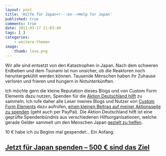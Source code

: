 ```yaml
---
layout: post
title: 'Hilfe für Japan<!--:en-->Help for Japan'
published: true
comments: true
date: 2011-03-17 11:03:49
tags: [ ]
categories:
    - weitere-themen
image:
    thumb: love.png
---
```

Wir alle sind entsetzt von den Katastrophen in Japan. Nach dem schweren Erdbeben und dem Tsunami ist nun unsicher, ob die Reaktoren noch heruntergekühlt werden können. Tausende Menschen haben ihr Zuhause verloren und frieren und hungern in Notunterkünften.

Ich möchte gern die kleine Reputation dieses Blogs und von Custom Form Elements dazu nutzen, Spenden für die [Aktion Deutschland hilft][1] zu sammeln. Ich rufe daher alle Leser meines Blogs und Nutzer von [Custom Form Elements][2] dazu aufrufen, [einen kleinen Beitrag auf meiner Aktionsseite zu spenden][3] (geht auch per PayPal). Die Aktion Deutschland hilft ist eine geprüfte Spendenbündnis aus verschiedenen Hilfsorganisationen, welche gerade Gelder sammelt um den Menschen Japan [gezielt zu helfen][4].

10 € habe ich zu Beginn mal gespendet&#8230; Ein Anfang.

## [Jetzt für Japan spenden &#8211; 500 € sind das Ziel][3]

 [1]: http://www.aktion-deutschland-hilft.de
 [2]: http://customformelements.net
 [3]: http://www.aktion-deutschland-hilft.de/de/aktiv-helfen/interaktiv-helfen/starte-deine-spendenaktion/?update=customformelements
 [4]: http://www.aktion-deutschland-hilft.de/de/hilfseinsaetze/erdbeben-japan/betroffene-des-erdbebens-bekommen-konkrete-hilfe/